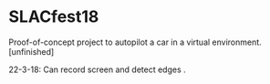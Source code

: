 # SLACfest18
Proof-of-concept project to autopilot a car in a virtual environment. [unfinished]

22-3-18: Can record screen and detect edges .

